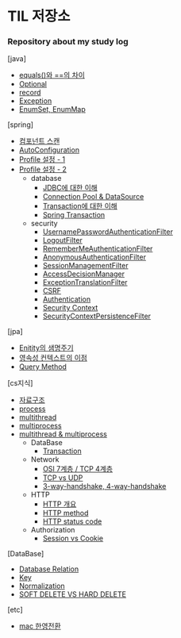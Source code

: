 # TIL 저장소 

### Repository about my study log

[java]  
* [equals()와 ==의 차이](https://github.com/BeomSeogKim/TIL/blob/main/java/equals.md)
* [Optional](https://github.com/BeomSeogKim/TIL/blob/main/java/Optional.md)
* [record](https://github.com/BeomSeogKim/TIL/blob/main/java/record.md)
* [Exception](https://github.com/BeomSeogKim/TIL/blob/main/java/Exception.md)
* [EnumSet, EnumMap](https://github.com/BeomSeogKim/TIL/blob/main/java/Enum%20Set%20%26%20Map.md)

[spring]
* [컴포넌트 스캔](https://github.com/BeomSeogKim/TIL/blob/main/spring/componentscan.md)
* [AutoConfiguration](https://github.com/BeomSeogKim/TIL/blob/main/spring/AutoConfiguration.md)
* [Profile 설정 - 1](https://github.com/BeomSeogKim/TIL/blob/main/spring/Profile.md)
* [Profile 설정 - 2](https://github.com/BeomSeogKim/TIL/blob/main/spring/Profile2.md)
  * database
    * [JDBC에 대한 이해](https://github.com/BeomSeogKim/TIL/blob/main/spring/database/JDBC.md)
    * [Connection Pool & DataSource](https://github.com/BeomSeogKim/TIL/blob/main/spring/database/Connection%20Pool%20&%20DataSource.md)
    * [Transaction에 대한 이해](https://github.com/BeomSeogKim/TIL/blob/main/spring/database/Transaction.md)
    * [Spring Transaction](https://github.com/BeomSeogKim/TIL/blob/main/spring/database/Spring%20Transaction.md)
  * security
    * [UsernamePasswordAuthenticationFilter](https://github.com/BeomSeogKim/TIL/blob/main/spring/security/UsernamePasswordAuthenticationFilter.md)
    * [LogoutFilter](https://github.com/BeomSeogKim/TIL/blob/main/spring/security/LogoutFilter.md)
    * [RememberMeAuthenticationFilter](https://github.com/BeomSeogKim/TIL/blob/main/spring/security/RememberMeAuthenticationFilter.md)
    * [AnonymousAuthenticationFilter](https://github.com/BeomSeogKim/TIL/blob/main/spring/security/AnonymousAuthenticationFilter.md)
    * [SessionManagementFilter](https://github.com/BeomSeogKim/TIL/blob/main/spring/security/SessionManagementFilter.md)
    * [AccessDecisionManager](https://github.com/BeomSeogKim/TIL/blob/main/spring/security/AccessDecisionManager.md)
    * [ExceptionTranslationFilter](https://github.com/BeomSeogKim/TIL/blob/main/spring/security/ExceptionTranslationFilter.md)
    * [CSRF](https://github.com/BeomSeogKim/TIL/blob/main/spring/security/CSRF.md)
    * [Authentication](https://github.com/BeomSeogKim/TIL/blob/main/spring/security/Authentication.md)
    * [Security Context](https://github.com/BeomSeogKim/TIL/blob/main/spring/security/SecurityContext.md)
    * [SecurityContextPersistenceFilter](https://github.com/BeomSeogKim/TIL/blob/main/spring/security/SecurityContextPersistenceFilter.md)
   
[jpa]
* [Enitity의 샘명주기](https://github.com/BeomSeogKim/TIL/blob/main/jpa/LifeCycle.md)
* [영속성 컨텍스트의 이점](https://github.com/BeomSeogKim/TIL/blob/main/jpa/Advantage%20of%20PersistenceContext.md)
* [Query Method](https://github.com/BeomSeogKim/TIL/blob/main/jpa/Query%20Method.md)

[cs지식]
* [자료구조](https://github.com/BeomSeogKim/TIL/blob/main/cs/자료구조.md)
* [process](https://github.com/BeomSeogKim/TIL/blob/main/cs/process.md)
* [multithread](https://github.com/BeomSeogKim/TIL/blob/main/cs/MultiThread.md)
* [multiprocess](https://github.com/BeomSeogKim/TIL/blob/main/cs/MultiProcess.md)
* [multithread & multiprocess](https://github.com/BeomSeogKim/TIL/blob/main/cs/MultiProcessThread.md)
  * DataBase
    * [Transaction](https://github.com/BeomSeogKim/TIL/blob/main/cs/database/Transaction.md)
  * Network
    * [OSI 7계층 / TCP 4계층](https://github.com/BeomSeogKim/TIL/blob/main/cs/Network/TCP-IP.md)
    * [TCP vs UDP](https://github.com/BeomSeogKim/TIL/blob/main/cs/Network/TCP%20vs%20UDP.md)
    * [3-way-handshake, 4-way-handshake](https://github.com/BeomSeogKim/TIL/blob/main/cs/Network/handshake.md)
  * HTTP
    * [HTTP 개요](https://github.com/BeomSeogKim/TIL/blob/main/cs/HTTP/HTTP.md)
    * [HTTP method](https://github.com/BeomSeogKim/TIL/blob/main/cs/HTTP/HTTP%20METHOD.md)
    * [HTTP status code](https://github.com/BeomSeogKim/TIL/blob/main/cs/HTTP/HTTP%20Status%20Code.md)
  * Authorization
    * [Session vs Cookie](https://github.com/BeomSeogKim/TIL/blob/main/cs/Authorization/Session%20vs%20Cookie.md)
  
[DataBase]
* [Database Relation](https://github.com/BeomSeogKim/TIL/blob/main/database/%08Database%20Relation.md)
* [Key](https://github.com/BeomSeogKim/TIL/blob/main/database/Key.md)
* [Normalization](https://github.com/BeomSeogKim/TIL/blob/main/database/Normalization.md)
* [SOFT DELETE VS HARD DELETE](https://github.com/BeomSeogKim/TIL/blob/main/database/SOFT%20%3A%20HARD%20DELETE.md)

[etc]
* [mac 한영전환](https://github.com/BeomSeogKim/TIL/blob/main/etc/%ED%95%9C%EC%98%81%EC%A0%84%ED%99%98.md)
